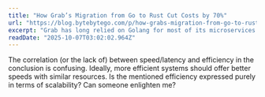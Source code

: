 ```yaml
---
title: "How Grab’s Migration from Go to Rust Cut Costs by 70%"
url: "https://blog.bytebytego.com/p/how-grabs-migration-from-go-to-rust?utm_campaign=post&utm_medium=web"
excerpt: "Grab has long relied on Golang for most of its microservices. In this article, we look at how Grab migrated their counter service from Go to Rust, resulting in a 70% cost reduction."
readDate: "2025-10-07T03:02:02.964Z"
---
```


The correlation (or the lack of) between speed/latency and efficiency in the conclusion is confusing. Ideally, more efficient systems should offer better speeds with similar resources. Is the mentioned efficiency expressed purely in terms of scalability? Can someone enlighten me?
